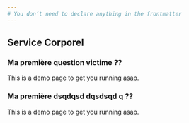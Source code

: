 ```yaml
---
# You don’t need to declare anything in the frontmatter
---
```


## Service Corporel

### Ma première question victime ??

This is a demo page to get you running asap.


### Ma première dsqdqsd dqsdsqd q ??

This is a demo page to get you running asap.